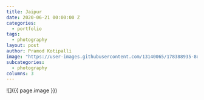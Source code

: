 ```yaml
---
title: Jaipur
date: 2020-06-21 00:00:00 Z
categories:
  - portfolio
tags:
  - photography
layout: post
author: Pramod Kotipalli
image: "https://user-images.githubusercontent.com/13140065/178388935-8d5e7156-6aa3-4d6f-8c1a-ef96205325f1.png"
subcategories:
  - photography
columns: 3
---
```


![]({{ page.image }})
